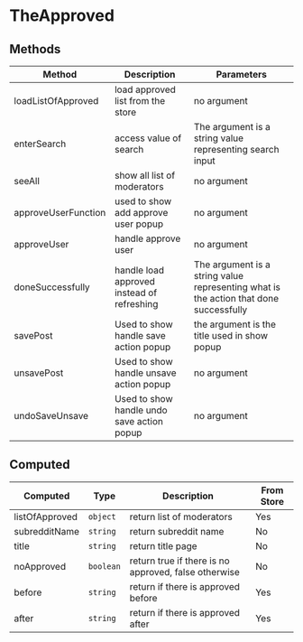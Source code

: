 # TheApproved

## Methods

<!-- @vuese:TheApproved:methods:start -->
|Method|Description|Parameters|
|---|---|---|
|loadListOfApproved|load approved list from the store|no argument|
|enterSearch|access value of search|The argument is a string value representing search input|
|seeAll|show all list of moderators|no argument|
|approveUserFunction|used to show add approve user popup|no argument|
|approveUser|handle approve user|no argument|
|doneSuccessfully|handle load approved instead of refreshing|The argument is a string value representing what is the action that done successfully|
|savePost|Used to show handle save action popup|the argument is the title used in show popup|
|unsavePost|Used to show handle unsave action popup|no argument|
|undoSaveUnsave|Used to show handle undo save action popup|no argument|

<!-- @vuese:TheApproved:methods:end -->


## Computed

<!-- @vuese:TheApproved:computed:start -->
|Computed|Type|Description|From Store|
|---|---|---|---|
|listOfApproved|`object`|return list of moderators|Yes|
|subredditName|`string`|return subreddit name|No|
|title|`string`|return title page|No|
|noApproved|`boolean`|return true if there is no approved, false otherwise|No|
|before|`string`|return if there is approved before|Yes|
|after|`string`|return if there is approved after|Yes|

<!-- @vuese:TheApproved:computed:end -->


